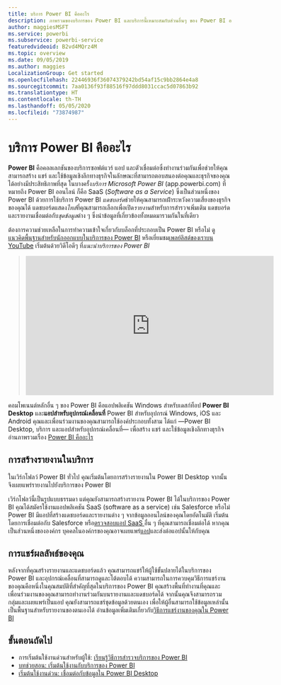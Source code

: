 ```yaml
---
title: บริการ Power BI คืออะไร
description: ภาพรวมของบริการของ Power BI และบริการนี้่เหมาะสมกับส่วนอื่นๆ ของ Power BI อย่างไร
author: maggiesMSFT
ms.service: powerbi
ms.subservice: powerbi-service
featuredvideoid: B2vd4MQrz4M
ms.topic: overview
ms.date: 09/05/2019
ms.author: maggies
LocalizationGroup: Get started
ms.openlocfilehash: 22446936f36074379242bd54af15c9bb2864e4a8
ms.sourcegitcommit: 7aa0136f93f88516f97ddd8031ccac5d07863b92
ms.translationtype: HT
ms.contentlocale: th-TH
ms.lasthandoff: 05/05/2020
ms.locfileid: "73874987"
---
```

# <a name="what-is-the-power-bi-service"></a>บริการ Power BI คืออะไร
**Power BI** คือคอลเลกชันของบริการซอฟต์แวร์ แอป และตัวเชื่อมต่อซึ่งทำงานร่วมกันเพื่อช่วยให้คุณสามารถสร้าง แชร์ และใช้ข้อมูลเชิงลึกทางธุรกิจในลักษณะที่สามารถตอบสนองต่อคุณและธุรกิจของคุณได้อย่างมีประสิทธิภาพที่สุด ในบางครั้ง*บริการ Microsoft Power BI* (app.powerbi.com) ที่หมายถึง Power BI ออนไลน์ ก็คือ SaaS (*Software as a Service*) ซึ่งเป็นส่วนหนึ่งของ Power BI ด้วยการใช้บริการ Power BI *แดชบอร์ด*ช่วยให้คุณสามารถเฝ้่าระหวังความเสี่ยงของธุรกิจของคุณได้ แดชบอร์ดแสดง*ไทล์*ที่คุณสามารถเลือกเพื่อเปิด*รายงาน*สำหรับการสำรวจเพิ่มเติม แดชบอร์ดและรายงานเชื่อมต่อกับ*ชุดข้อมูล*ต่าง ๆ ซึ่งนำข้อมูลที่เกี่ยวข้องทั้งหมดมารวมกันในที่เดียว 

ต้องการความช่วยเหลือในการทำความเข้าใจเกี่ยวกับบล็อกที่ประกอบเป็น Power BI หรือไม่ ดู[แนวคิดพื้นฐานสำหรับนักออกแบบในบริการของ Power BI](service-basic-concepts.md) หรือเยี่ยมชม[เพลย์ลิสต์ของเราบน YouTube](https://www.youtube.com/playlist?list=PL1N57mwBHtN0JFoKSR0n-tBkUJHeMP2cP) เริ่มต้นด้วยวิดีโอดีๆ ที่*แนะนำบริการของ Power BI*

> 
> <iframe width="560" height="315" src="https://www.youtube.com/embed/B2vd4MQrz4M" frameborder="0" allowfullscreen></iframe>
> 

คอมโพเนนต์หลักอื่น ๆ ของ Power BI คือแอปพลิเคชัน Windows สำหรับเดสก์ท็อป **Power BI Desktop** และ**แอปสำหรับอุปกรณ์เคลื่อนที่** Power BI สำหรับอุปกรณ์ Windows, iOS และ Android คุณและเพื่อนร่วมงานของคุณสามารถใช้องค์ประกอบทั้งสาม ได้แก่ &mdash;Power BI Desktop, บริการ และแอปสำหรับอุปกรณ์เคลื่อนที่&mdash; เพื่อสร้าง แชร์ และใช้ข้อมูลเชิงลึกทางธุรกิจ อ่านภาพรวมเรื่อง [Power BI คืออะไร](fundamentals/power-bi-overview.md)

## <a name="creating-reports-in-the-service"></a>การสร้างรายงานในบริการ
ในเวิร์กโฟลว์ Power BI ทั่วไป คุณเริ่มต้นโดยการสร้างรายงานใน Power BI Desktop จากนั้นจึงเผยแพร่รายงานไปยังบริการของ Power BI  

เวิร์กโฟลว์นี้เป็นรูปแบบธรรมดา แต่คุณยังสามารถสร้างรายงาน Power BI ได้ในบริการของ Power BI คุณได้สมัครใช้งานแอปพลิเคชัน SaaS (software as a service) เช่น Salesforce หรือไม่ Power BI มีแอปที่สร้างแดชบอร์ดและรายงานต่าง ๆ จากข้อมูลออนไลน์ของคุณโดยอัตโนมัติ เริ่มต้นโดยการเชื่อมต่อกับ Salesforce หรือ[ตรวจสอบแอป SaaS ](service-get-data.md)อื่น ๆ ที่คุณสามารถเชื่อมต่อได้ หากคุณเป็นส่วนหนึ่งขององค์กร บุคคลในองค์กรของคุณอาจเผยแพร่[แอป](service-create-distribute-apps.md)และส่งต่อแอปนั้นให้กับคุณ

## <a name="sharing-your-findings"></a>การแชร์ผลลัพธ์ของคุณ 

หลังจากที่คุณสร้างรายงานและแดชบอร์ดแล้ว คุณสามารถแชร์ให้ผู้ใช้ขั้นปลายได้ในบริการของ Power BI และอุปกรณ์เคลื่อนที่สามารถดูและโต้ตอบได้ ความสามารถในการควบคุมวิธีการแชร์งานของคุณคือหนึ่งในคุณสมบัติที่สำคัญที่สุดในบริการของ Power BI คุณสร้างพื้นที่ทำงานที่คุณและเพื่อนร่วมงานของคุณสามารถทำงานร่วมกันบนรายงานและแดชบอร์ดได้ จากนั้นคุณจึงสามารถรวมกลุ่มและเผยแพร่เป็นแอป คุณยังสามารถแชร์ชุดข้อมูลด้วยตนเอง เพื่อให้ผู้อื่นสามารถใช้ข้อมูลเหล่านั้นเป็นพื้นฐานสำหรับรายงานของตนเองได้ อ่านข้อมูลเพิ่มเติมเกี่ยวกับ[วิธีการแชร์งานของคุณใน Power BI](service-how-to-collaborate-distribute-dashboards-reports.md)

## <a name="next-steps"></a>ขั้นตอนถัดไป
- การเริ่มต้นใช้งานด่วนสำหรับผู้ใช้: [เรียนรู้วิธีการสำรวจบริการของ Power BI](consumer/end-user-experience.md)   
- [บทช่วยสอน: เริ่มต้นใช้งานกับบริการของ Power BI](service-get-started.md)
- [เริ่มต้นใช้งานด่วน: เชื่อมต่อกับข้อมูลใน Power BI Desktop](desktop-quickstart-connect-to-data.md)
